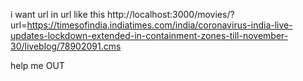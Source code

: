 i want url in url like this http://localhost:3000/movies/?url=https://timesofindia.indiatimes.com/india/coronavirus-india-live-updates-lockdown-extended-in-containment-zones-till-november-30/liveblog/78902091.cms




help me OUT
